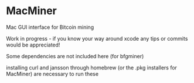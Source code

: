 MacMiner
========

Mac GUI interface for Bitcoin mining

Work in progress - if you know your way around xcode any tips or commits would be appreciated!

Some dependencies are not included here (for bfgminer)

installing curl and jansson through homebrew (or the .pkg installers for MacMiner) are necessary to run these
